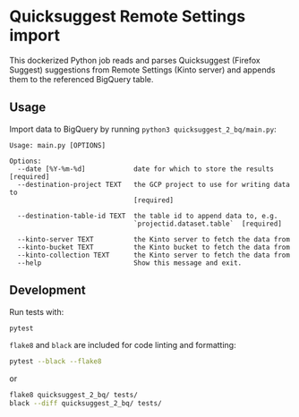 # Quicksuggest Remote Settings import

This dockerized Python job reads and parses Quicksuggest (Firefox Suggest)
suggestions from Remote Settings (Kinto server) and appends them to the
referenced BigQuery table.

## Usage

Import data to BigQuery by running `python3 quicksuggest_2_bq/main.py`:

```
Usage: main.py [OPTIONS]

Options:
  --date [%Y-%m-%d]            date for which to store the results  [required]
  --destination-project TEXT   the GCP project to use for writing data to
                               [required]

  --destination-table-id TEXT  the table id to append data to, e.g.
                               `projectid.dataset.table`  [required]

  --kinto-server TEXT          the Kinto server to fetch the data from
  --kinto-bucket TEXT          the Kinto bucket to fetch the data from
  --kinto-collection TEXT      the Kinto server to fetch the data from
  --help                       Show this message and exit.
```

## Development

Run tests with:

```sh
pytest
```

`flake8` and `black` are included for code linting and formatting:

```sh
pytest --black --flake8
```

or

```sh
flake8 quicksuggest_2_bq/ tests/
black --diff quicksuggest_2_bq/ tests/
```
